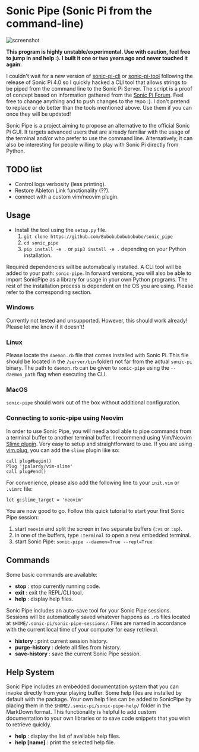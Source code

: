 # Sonic Pipe (Sonic Pi from the command-line)

![screenshot](docs/sonic_pipe_screenshot.png)

**This program is highly unstable/experimental. Use with caution, feel free to jump in and help :). I built it one or two years ago and never touched it again.**

I couldn't wait for a new version of [sonic-pi-cli](https://github.com/Widdershin/sonic-pi-cli) or [sonic-pi-tool](https://github.com/lpil/sonic-pi-tool) following the release of Sonic Pi 4.0 so I quickly hacked a CLI tool that allows strings to be piped from the command line to the Sonic Pi Server. The script is a proof of concept based on information gathered from the [Sonic Pi Forum](https://in-thread.sonic-pi.net/). Feel free to change anything and to push changes to the repo :). I don't pretend to replace or do better than the tools mentioned above. Use them if you can once they will be updated!

Sonic Pipe is a project aiming to propose an alternative to the official Sonic Pi GUI. It targets advanced users that are already familiar with the usage of the terminal and/or who prefer to use the command line. Alternatively, it can also be interesting for people willing to play with Sonic Pi directly from Python. 

## TODO list

* Control logs verbosity (less printing).
* Restore Ableton Link functionality (??).
* connect with a custom vim/neovim plugin.

## Usage

* Install the tool using the `setup.py` file.
  1. `git clone https://github.com/Bubobubobubobubo/sonic_pipe`
  2. `cd sonic_pipe`
  3. `pip install -e .` or `pip3 install -e .` depending on your Python installation.

Required dependencies will be automatically installed. A CLI tool will be added to your path: `sonic-pipe`. In forward versions, you will also be able to import SonicPipe as a library for usage in your own Python programs. The rest of the installation process is dependent on the OS you are using. Please refer to the corresponding section.

### Windows

Currently not tested and unsupported. However, this should work already! Please let me know if it doesn't!

### Linux

Please locate the `daemon.rb` file that comes installed with Sonic Pi. This file should be located in the `/server/bin` folder) not far from the actual `sonic-pi` binary. The path to `daemon.rb` can be given to `sonic-pipe` using the `--daemon_path` flag when executing the CLI.

### MacOS

`sonic-pipe` should work out of the box without additional configuration.

### Connecting to sonic-pipe using Neovim

In order to use Sonic Pipe, you will need a tool able to pipe commands from a terminal buffer to another terminal buffer. I recommend using Vim/Neovim [Slime plugin](https://github.com/jpalardy/vim-slime). Very easy to setup and straightforward to use. If you are using [vim.plug](https://github.com/junegunn/vim-plug), you can add the `slime` plugin like so:

```vimscript
call plug#begin()
Plug 'jpalardy/vim-slime'
call plug#end()
```

For convenience, please also add the following line to your `init.vim` or `.vimrc` file:
```vimscript
let g:slime_target = 'neovim'
```

You are now good to go. Follow this quick tutorial to start your first Sonic Pipe session:
1) start `neovim` and split the screen in two separate buffers (`:vs` or `:sp`).
2) in one of the buffers, type `:terminal` to open a new embedded terminal.
3) start Sonic Pipe: `sonic-pipe --daemon=True --repl=True`.

## Commands

Some basic commands are available:

* **stop** : stop currently running code.
* **exit** : exit the REPL/CLI tool.
* **help** : display help files.

Sonic Pipe includes an auto-save tool for your Sonic Pipe sessions. Sessions will be automatically saved whatever happens as `.rb` files located at `$HOME/.sonic-pi/sonic-pipe-sessions/`. Files are named in accordance with the current local time of your computer for easy retrieval.

* **history** : print current session history.
* **purge-history** : delete all files from history.
* **save-history** : save the current Sonic Pipe session.

## Help System

Sonic Pipe includes an embedded documentation system that you can invoke directly from your playing buffer. Some help files are installed by default with the package. Your own help files can be added to SonicPipe by placing them in the `$HOME/.sonic-pi/sonic-pipe-help/` folder in the MarkDown format. This
functionality is helpful to add custom documentation to your own libraries or to save code snippets that you wish to retrieve quickly.

* **help** : display the list of available help files.
* **help [name]** : print the selected help file.
